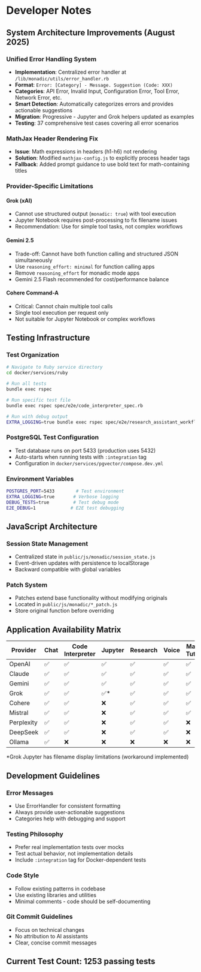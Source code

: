 # Developer Notes

## System Architecture Improvements (August 2025)

### Unified Error Handling System
- **Implementation**: Centralized error handler at `/lib/monadic/utils/error_handler.rb`
- **Format**: `Error: [Category] - Message. Suggestion (Code: XXX)`
- **Categories**: API Error, Invalid Input, Configuration Error, Tool Error, Network Error, etc.
- **Smart Detection**: Automatically categorizes errors and provides actionable suggestions
- **Migration**: Progressive - Jupyter and Grok helpers updated as examples
- **Testing**: 37 comprehensive test cases covering all error scenarios

### MathJax Header Rendering Fix
- **Issue**: Math expressions in headers (h1-h6) not rendering
- **Solution**: Modified `mathjax-config.js` to explicitly process header tags
- **Fallback**: Added prompt guidance to use bold text for math-containing titles

### Provider-Specific Limitations

#### Grok (xAI)
- Cannot use structured output (`monadic: true`) with tool execution
- Jupyter Notebook requires post-processing to fix filename issues
- Recommendation: Use for simple tool tasks, not complex workflows

#### Gemini 2.5
- Trade-off: Cannot have both function calling and structured JSON simultaneously
- Use `reasoning_effort: minimal` for function calling apps
- Remove `reasoning_effort` for monadic mode apps
- Gemini 2.5 Flash recommended for cost/performance balance

#### Cohere Command-A
- Critical: Cannot chain multiple tool calls
- Single tool execution per request only
- Not suitable for Jupyter Notebook or complex workflows

## Testing Infrastructure

### Test Organization
```bash
# Navigate to Ruby service directory
cd docker/services/ruby

# Run all tests
bundle exec rspec

# Run specific test file
bundle exec rspec spec/e2e/code_interpreter_spec.rb

# Run with debug output
EXTRA_LOGGING=true bundle exec rspec spec/e2e/research_assistant_workflow_spec.rb --format documentation
```

### PostgreSQL Test Configuration
- Test database runs on port 5433 (production uses 5432)
- Auto-starts when running tests with `:integration` tag
- Configuration in `docker/services/pgvector/compose.dev.yml`

### Environment Variables
```bash
POSTGRES_PORT=5433        # Test environment
EXTRA_LOGGING=true       # Verbose logging
DEBUG_TESTS=true         # Test debug mode
E2E_DEBUG=1             # E2E test debugging
```

## JavaScript Architecture

### Session State Management
- Centralized state in `public/js/monadic/session_state.js`
- Event-driven updates with persistence to localStorage
- Backward compatible with global variables

### Patch System
- Patches extend base functionality without modifying originals
- Located in `public/js/monadic/*_patch.js`
- Store original function before overriding

## Application Availability Matrix

| Provider | Chat | Code Interpreter | Jupyter | Research | Voice | Math Tutor |
|----------|------|-----------------|---------|----------|-------|------------|
| OpenAI   | ✅   | ✅              | ✅      | ✅       | ✅    | ✅         |
| Claude   | ✅   | ✅              | ✅      | ✅       | ✅    | ✅         |
| Gemini   | ✅   | ✅              | ✅      | ✅       | ✅    | ✅         |
| Grok     | ✅   | ✅              | ✅*     | ✅       | ✅    | ✅         |
| Cohere   | ✅   | ✅              | ❌      | ✅       | ✅    | ✅         |
| Mistral  | ✅   | ✅              | ❌      | ✅       | ✅    | ✅         |
| Perplexity| ✅  | ✅              | ❌      | ✅       | ✅    | ❌         |
| DeepSeek | ✅   | ✅              | ❌      | ✅       | ✅    | ❌         |
| Ollama   | ✅   | ❌              | ❌      | ❌       | ❌    | ❌         |

*Grok Jupyter has filename display limitations (workaround implemented)

## Development Guidelines

### Error Messages
- Use ErrorHandler for consistent formatting
- Always provide user-actionable suggestions
- Categories help with debugging and support

### Testing Philosophy
- Prefer real implementation tests over mocks
- Test actual behavior, not implementation details
- Include `:integration` tag for Docker-dependent tests

### Code Style
- Follow existing patterns in codebase
- Use existing libraries and utilities
- Minimal comments - code should be self-documenting

### Git Commit Guidelines
- Focus on technical changes
- No attribution to AI assistants
- Clear, concise commit messages

## Current Test Count: 1253 passing tests